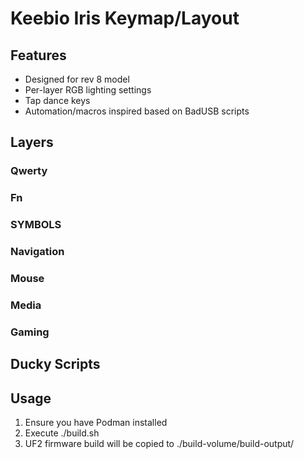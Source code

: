 # Keebio Iris Keymap/Layout

## Features
- Designed for rev 8 model
- Per-layer RGB lighting settings
- Tap dance keys
- Automation/macros inspired based on BadUSB scripts

## Layers

### Qwerty
### Fn
### SYMBOLS
### Navigation
### Mouse
### Media
### Gaming

## Ducky Scripts

## Usage

1) Ensure you have Podman installed
2) Execute ./build.sh
3) UF2 firmware build will be copied to ./build-volume/build-output/
